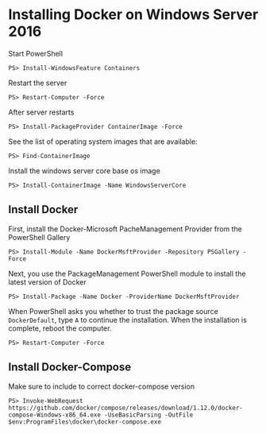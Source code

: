 # Installing Docker on Windows Server 2016

Start PowerShell
```
PS> Install-WindowsFeature Containers
```
Restart the server
```
PS> Restart-Computer -Force
```
After server restarts
```
PS> Install-PackageProvider ContainerImage -Force
```
See the list of operating system images that are available:
```
PS> Find-ContainerImage
```
Install the windows server core base os image
```
PS> Install-ContainerImage -Name WindowsServerCore
```
## Install Docker

First, install the Docker-Microsoft PacheManagement Provider from the PowerShell Gallery
```
PS> Install-Module -Name DockerMsftProvider -Repository PSGallery -Force
```
Next, you use the PackageManagement PowerShell module to install the latest version of Docker
```
PS> Install-Package -Name Docker -ProviderName DockerMsftProvider
```
When PowerShell asks you whether to trust the package source `DockerDefault`, type `A` to continue the installation.
When the installation is complete, reboot the computer.
```
PS> Restart-Computer -Force
```

## Install Docker-Compose

Make sure to include to correct docker-compose version

```
PS> Invoke-WebRequest https://github.com/docker/compose/releases/download/1.12.0/docker-compose-Windows-x86_64.exe -UseBasicParsing -OutFile $env:ProgramFiles\docker\docker-compose.exe
```
